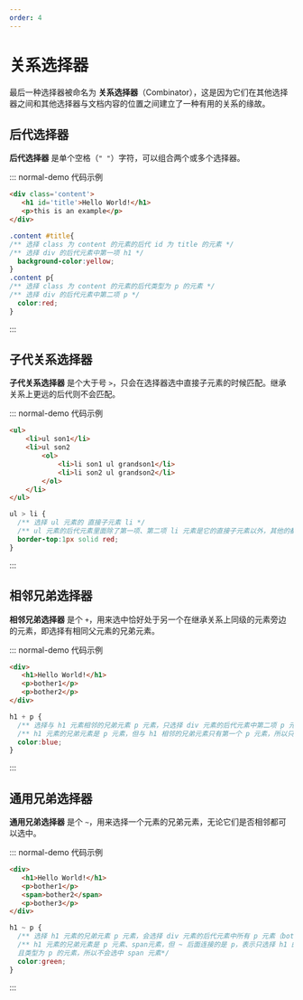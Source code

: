 ```yaml
---
order: 4
---
```



<script setup> 
    import { Selectors } from '@data/css/selector.js'       
    const baseCssUrl = 'https://developer.mozilla.org/zh-CN/docs/Web/CSS/'      
    const head = [ { label:'选择器', prop:'code', align:'left' }, {label:'描述', prop:'desc', align:'left' } ]    
    const {   
      后代选择器,     
      子代关系选择器,     
      相邻兄弟选择器,     
      通用兄弟选择器,        
    } = Selectors  
                  
    //下面表格将使用自定义组件               
</script>       



# 关系选择器
最后一种选择器被命名为 **关系选择器**（Combinator），这是因为它们在其他选择器之间和其他选择器与文档内容的位置之间建立了一种有用的关系的缘故。  

## 后代选择器
**后代选择器** 是单个空格（```" "```）字符，可以组合两个或多个选择器。   
<template v-for="item in 后代选择器">
<Mcard :item=item :linkUrl=baseCssUrl></Mcard>
</template> 

::: normal-demo 代码示例

```html
<div class='content'>
   <h1 id='title'>Hello World!</h1>
   <p>this is an example</p>
</div>
```

```css
.content #title{
/** 选择 class 为 content 的元素的后代 id 为 title 的元素 */
/** 选择 div 的后代元素中第一项 h1 */
  background-color:yellow;
}
.content p{
/** 选择 class 为 content 的元素的后代类型为 p 的元素 */
/** 选择 div 的后代元素中第二项 p */
  color:red;
}
```
:::     

## 子代关系选择器  
**子代关系选择器** 是个大于号 ```>```，只会在选择器选中直接子元素的时候匹配。继承关系上更远的后代则不会匹配。
<template v-for="item in 子代关系选择器">
<Mcard :item=item :linkUrl=baseCssUrl></Mcard>
</template>

::: normal-demo 代码示例

```html
<ul>
    <li>ul son1</li>
    <li>ul son2
        <ol>
            <li>li son1 ul grandson1</li>
            <li>li son2 ul grandson2</li>
        </ol>
    </li>
</ul>
```

```css
ul > li {
  /** 选择 ul 元素的 直接子元素 li */
  /** ul 元素的后代元素里面除了第一项、第二项 li 元素是它的直接子元素以外，其他的都不是直接子元素，所以不会被选中 */
  border-top:1px solid red;
} 
```
:::       

## 相邻兄弟选择器
**相邻兄弟选择器** 是个 ```+```，用来选中恰好处于另一个在继承关系上同级的元素旁边的元素，即选择有相同父元素的兄弟元素。 
<template v-for="item in 相邻兄弟选择器">
<Mcard :item=item :linkUrl=baseCssUrl></Mcard>
</template>

::: normal-demo 代码示例

```html
<div>
   <h1>Hello World!</h1>
   <p>bother1</p>
   <p>bother2</p>
</div>
```

```css
h1 + p {
  /** 选择与 h1 元素相邻的兄弟元素 p 元素，只选择 div 元素的后代元素中第二项 p 元素（bother1） */
  /** h1 元素的兄弟元素是 p 元素，但与 h1 相邻的兄弟元素只有第一个 p 元素，所以只会选中第一个 p 元素 （bother1）*/
  color:blue;
} 
```
:::  

## 通用兄弟选择器
**通用兄弟选择器** 是个 ```~```，用来选择一个元素的兄弟元素，无论它们是否相邻都可以选中。
<template v-for="item in 通用兄弟选择器">
<Mcard :item=item :linkUrl=baseCssUrl></Mcard>
</template>

::: normal-demo 代码示例

```html
<div>
   <h1>Hello World!</h1>
   <p>bother1</p>
   <span>bother2</span>
   <p>bother3</p>
</div>
```

```css
h1 ~ p {
  /** 选择 h1 元素的兄弟元素 p 元素，会选择 div 元素的后代元素中所有 p 元素（bother1，bother3） */
  /** h1 元素的兄弟元素是 p 元素、span元素，但 ~ 后面连接的是 p，表示只选择 h1 的兄弟元素
  且类型为 p 的元素，所以不会选中 span 元素*/
  color:green;
} 
```
:::      
